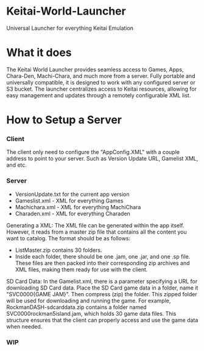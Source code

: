 # Keitai-World-Launcher
Universal Launcher for everything Keitai Emulation

# What it does
The Keitai World Launcher provides seamless access to Games, Apps, Chara-Den, Machi-Chara, and much more from a server. Fully portable and universally compatible, it is designed to work with any configured server or S3 bucket. The launcher centralizes access to Keitai resources, allowing for easy management and updates through a remotely configurable XML list.

# How to Setup a Server
### Client
The client only need to configure the "AppConfig.XML" with a couple address to point to your server. Such as Version Update URL, Gamelist XML, and etc. 

### Server
- VersionUpdate.txt for the current app version
- Gameslist.xml - XML for everything Games
- Machichara.xml - XML for everything MachiChara
- Charaden.xml - XML for everything Charaden

Generating a XML:
The XML file can be generated within the app itself. However, it reads from a master zip file that contains all the content you want to catalog. The format should be as follows:
- ListMaster.zip contains 30 folders.
- Inside each folder, there should be one .jam, one .jar, and one .sp file.
These files are then packed into their corresponding zip archives and XML files, making them ready for use with the client.

SD Card Data:
In the Gamelist.xml, there is a parameter specifying a URL for downloading SD Card data. Place the SD Card game data in a  folder, name it "SVC0000{GAME JAM}". Then compress (zip) the folder. This zipped folder will be used for downloading and running the game.
For example, RockmanDASH-sdcarddata.zip contains a folder named SVC0000rockman5island.jam, which holds 30 game data files. This structure ensures that the client can properly access and use the game data when needed.

### WIP
